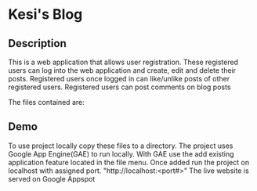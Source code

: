 # Kesi's Blog


## Description
This is a web application that allows user registration. These registered users can log
into the web application and create, edit and delete their posts.
Registered users once logged in can like/unlike posts of other registered users.
Registered users can post comments on blog posts


The files contained are:



## Demo
To use project locally copy these files to a directory. The project uses Google App Engine(GAE) to run locally.
With GAE use the add existing application feature located in the file menu.
Once added run the project on localhost with assigned port. "http://localhost:<port#>"
The live website is served on Google Appspot